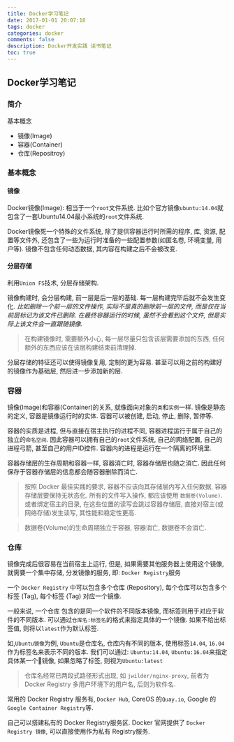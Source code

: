 ```yaml
---
title: Docker学习笔记
date: 2017-01-01 20:07:18
tags: docker
categories: docker
comments: false
description: Docker开发实践 读书笔记
toc: true
---
```


## Docker学习笔记

### 简介

基本概念

* 镜像(Image)
* 容器(Container)
* 仓库(Repositroy)

### 基本概念

#### 镜像

Docker镜像(Image): 相当于一个`root`文件系统. 比如个官方镜像`ubuntu:14.04`就包含了一套Ubuntu14.04最小系统的`root`文件系统.

Docker镜像死一个特殊的文件系统, 除了提供容器运行时所需的程序, 库, 资源, 配置等文件外, 还包含了一些为运行时准备的一些配置参数(如匿名卷, 环境变量, 用户等). 镜像不包含任何动态数据, 其内容在构建之后不会被改变.

#### 分层存储

利用`Union FS`技术, 分层存储架构. 

镜像构建时, 会分层构建, 前一层是后一层的基础. 每一层构建完毕后就不会发生变化. *比如删除一个前一层的文件操作, 实际不是真的删除前一层的文件, 而是仅在当前层标记为该文件已删除. 在最终容器运行的时候, 虽然不会看到这个文件, 但是实际上该文件会一直跟随镜像.* 

> 在构建镜像时, 需要额外小心, 每一层尽量只包含该层需要添加的东西, 任何额外的东西应该在该层构建结束前清理掉.


分层存储的特征还可以使得镜像复用, 定制的更为容易. 甚至可以用之前的构建好的镜像作为基础层, 然后进一步添加新的层.

### 容器

镜像(Image)和容器(Container)的关系, 就像面向对象的`类`和`实例`一样. 镜像是静态的定义, 容器是镜像运行时的实体. 容器可以被创建, 启动, 停止, 删除, 暂停等.

容器的实质是进程, 但与直接在宿主执行的进程不同, 容器进程运行于属于自己的独立的`命名空间`. 因此容器可以拥有自己的`root`文件系统, 自己的网络配置, 自己的进程弓箭, 甚至自己的用户ID控件. 容器内的进程是运行在一个隔离的环境里. 

容器存储层的生存周期和容器一样, 容器消亡时, 容器存储层也随之消亡. 因此任何保存于容器存储层的信息都会随容器删除而消亡.

> 按照 Docker 最佳实践的要求, 容器不应该向其存储层内写入任何数据, 容器存储层要保持无状态化. 所有的文件写入操作, 都应该使用 `数据卷(Volume)`. 或者绑定宿主的目录, 在这些位置的读写会跳过容器存储层, 直接对宿主(或网络存储)发生读写, 其性能和稳定性更高.

> 数据卷(Volume)的生命周期独立于容器, 容器消亡, 数据卷不会消亡.

### 仓库

镜像完成后很容易在当前宿主上运行, 但是, 如果需要其他服务器上使用这个镜像, 就需要一个集中存储, 分发镜像的服务, 即: `Docker Registry`服务

一个 `Docker Registry` 中可以包含多个仓库 (Repository), 每个仓库可以包含多个标签 (Tag), 每个标签 (Tag) 对应一个镜像.

一般来说, 一个仓库 包含的是同一个软件的不同版本镜像, 而标签则用于对应于软件的不同版本. 可以通过`仓库名:标签名`的格式来指定具体的一个镜像. 如果不给出标签值, 则将以`latest`作为默认标签.

如,`Ubuntu镜像`为例, `Ubuntu`是仓库名, 仓库内有不同的版本, 使用标签`14.04`, `16.04`作为标签名来表示不同的版本. 我们可以通过: `Ubuntu:14.04`, `Ubuntu:16.04`来指定具体某一个镜像, 如果忽略了标签, 则视为`Ubuntu:latest`

> 仓库名经常已两段式路径形式出现, 如 `jwilder/nginx-proxy`, 前者为 Docker Registry 多用户环境下的用户名, 后则为软件名.

常用的 Docker Registry 服务有, `Docker Hub`, CoreOS 的`Quay.io`, Google 的 `Google Container Registry`等.

自己可以搭建私有的 Docker Registry服务区. Docker 官网提供了 `Docker Registry 镜像`, 可以直接使用作为私有 Registry服务. 



